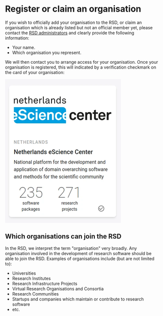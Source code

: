 # Register or claim an organisation

If you wish to officially add your organisation to the RSD, or claim an organisation which is already listed but not an official member yet, please contact the
[RSD administrators](mailto:rsd@esciencecenter.nl) and clearly provide the following information:

* Your name.
* Which organisation you represent.

We will then contact you to arrange access for your organisation. Once your organisation is registered,
this will indicated by a verification checkmark on the card of your organisation:

![image](/example-organisation.webp)

## Which organisations can join the RSD

In the RSD, we interpret the term "organisation" very broadly. Any organisation involved in the development of research software should be able to join the RSD.
Examples of organisations include (but are not limited to):

* Universities
* Research Institutes
* Research Infrastructure Projects
* Virtual Research Organisations and Consortia
* Research Communities
* Startups and companies which maintain or contribute to research software
* etc.
